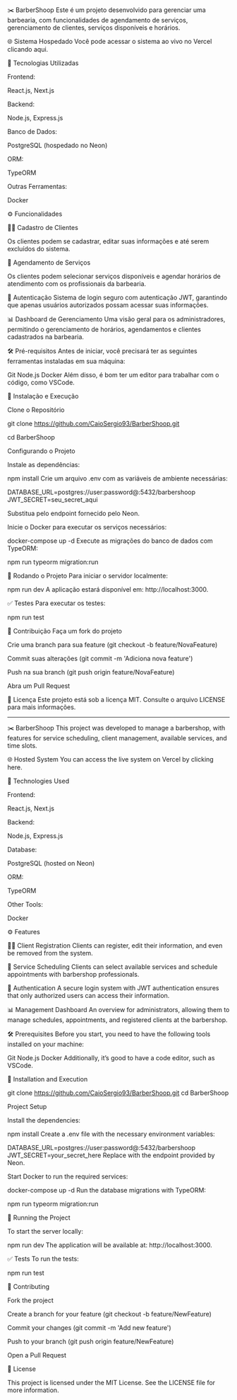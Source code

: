 ✂️ BarberShoop
Este é um projeto desenvolvido para gerenciar uma barbearia, com funcionalidades de agendamento de serviços, gerenciamento de clientes, serviços disponíveis e horários.

🌐 Sistema Hospedado
Você pode acessar o sistema ao vivo no Vercel clicando aqui.

🚀 Tecnologias Utilizadas

Frontend:

React.js, Next.js

Backend:

Node.js, Express.js

Banco de Dados:

PostgreSQL (hospedado no Neon)

ORM:

TypeORM

Outras Ferramentas:

Docker

⚙️ Funcionalidades

🧑‍💼 Cadastro de Clientes

Os clientes podem se cadastrar, editar suas informações e até serem excluídos do sistema.

📅 Agendamento de Serviços

Os clientes podem selecionar serviços disponíveis e agendar horários de atendimento com os profissionais da barbearia.

🔐 Autenticação
Sistema de login seguro com autenticação JWT, garantindo que apenas usuários autorizados possam acessar suas informações.

📊 Dashboard de Gerenciamento
Uma visão geral para os administradores, permitindo o gerenciamento de horários, agendamentos e clientes cadastrados na barbearia.

🛠️ Pré-requisitos
Antes de iniciar, você precisará ter as seguintes ferramentas instaladas em sua máquina:

Git
Node.js
Docker
Além disso, é bom ter um editor para trabalhar com o código, como VSCode.

🔧 Instalação e Execução

Clone o Repositório

git clone https://github.com/CaioSergio93/BarberShoop.git

cd BarberShoop

Configurando o Projeto

Instale as dependências:

npm install
Crie um arquivo .env com as variáveis de ambiente necessárias:

DATABASE_URL=postgres://user:password@<neon-endpoint>:5432/barbershoop
JWT_SECRET=seu_secret_aqui

Substitua <neon-endpoint> pelo endpoint fornecido pelo Neon.

Inicie o Docker para executar os serviços necessários:

docker-compose up -d
Execute as migrações do banco de dados com TypeORM:

npm run typeorm migration:run

🚀 Rodando o Projeto
Para iniciar o servidor localmente:

npm run dev
A aplicação estará disponível em: http://localhost:3000.

✅ Testes
Para executar os testes:

npm run test

🤝 Contribuição
Faça um fork do projeto

Crie uma branch para sua feature (git checkout -b feature/NovaFeature)

Commit suas alterações (git commit -m 'Adiciona nova feature')

Push na sua branch (git push origin feature/NovaFeature)

Abra um Pull Request

📜 Licença
Este projeto está sob a licença MIT. Consulte o arquivo LICENSE para mais informações.


----------------------------------------------------------------------------------------------------------------------------------------------------------------


✂️ BarberShoop
This project was developed to manage a barbershop, with features for service scheduling, client management, available services, and time slots.

🌐 Hosted System
You can access the live system on Vercel by clicking here.

🚀 Technologies Used

Frontend:

React.js, Next.js

Backend:

Node.js, Express.js

Database:

PostgreSQL (hosted on Neon)

ORM:

TypeORM

Other Tools:

Docker

⚙️ Features

🧑‍💼 Client Registration
Clients can register, edit their information, and even be removed from the system.

📅 Service Scheduling
Clients can select available services and schedule appointments with barbershop professionals.

🔐 Authentication
A secure login system with JWT authentication ensures that only authorized users can access their information.

📊 Management Dashboard
An overview for administrators, allowing them to manage schedules, appointments, and registered clients at the barbershop.

🛠️ Prerequisites
Before you start, you need to have the following tools installed on your machine:

Git
Node.js
Docker
Additionally, it’s good to have a code editor, such as VSCode.

🔧 Installation and Execution

git clone https://github.com/CaioSergio93/BarberShoop.git
cd BarberShoop

Project Setup

Install the dependencies:

npm install
Create a .env file with the necessary environment variables:

DATABASE_URL=postgres://user:password@<neon-endpoint>:5432/barbershoop
JWT_SECRET=your_secret_here
Replace <neon-endpoint> with the endpoint provided by Neon.

Start Docker to run the required services:

docker-compose up -d
Run the database migrations with TypeORM:

npm run typeorm migration:run

🚀 Running the Project

To start the server locally:

npm run dev
The application will be available at: http://localhost:3000.

✅ Tests
To run the tests:

npm run test

🤝 Contributing

Fork the project

Create a branch for your feature (git checkout -b feature/NewFeature)

Commit your changes (git commit -m 'Add new feature')

Push to your branch (git push origin feature/NewFeature)

Open a Pull Request

📜 License

This project is licensed under the MIT License. See the LICENSE file for more information.

